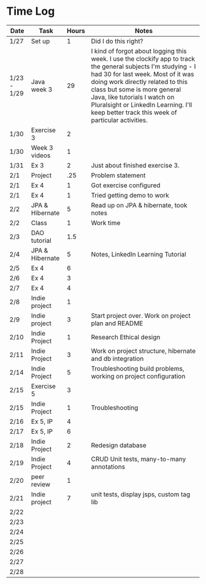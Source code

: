 # Time Log

| Date | Task | Hours | Notes|
|------|------|-------|------|
| 1/27| Set up | 1 | Did I do this right? |
| 1/23 - 1/29 | Java week 3 | 29 | I kind of forgot about logging this week. I use the clockify app to track the general subjects I'm studying - I had 30 for last week. Most of it was doing work directly related to this class but some is more general Java, like tutorials I watch on Pluralsight or LinkedIn Learning. I'll keep better track this week of particular activities. |
| 1/30 | Exercise 3 | 2 | |
| 1/30 | Week 3 videos | 1 | |
| 1/31 | Ex 3 | 2 | Just about finished exercise 3. |
| 2/1  | Project | .25 | Problem statement |
| 2/1  | Ex 4 | 1 | Got exercise configured |
| 2/1  | Ex 4 | 1 | Tried getting demo to work |
| 2/2  | JPA & Hibernate | 5 | Read up on JPA & hibernate, took notes |
| 2/2  | Class | 1 | Work time |
| 2/3  | DAO tutorial | 1.5 |  |
| 2/4  | JPA & Hibernate | 5 | Notes, LinkedIn Learning Tutorial |
| 2/5  | Ex 4          | 6 |  |
| 2/6  | Ex 4          | 3 |  |
| 2/7  | Ex 4          | 4 |  |
| 2/8  | Indie project | 1 |  |
| 2/9  | Indie project | 3 | Start project over. Work on project plan and README |
| 2/10 | Indie Project | 1 | Research Ethical design |
| 2/11 | Indie Project | 3 | Work on project structure, hibernate and db integration |
| 2/14 | Indie Project | 5 | Troubleshooting build problems, working on project configuration|
| 2/15 | Exercise 5    | 3 |                |
| 2/15 | Indie Project | 1 | Troubleshooting|
| 2/16 | Ex 5, IP      | 4 |                |
| 2/17 | Ex 5, IP      | 6 |                |
| 2/18 | Indie Project | 2 | Redesign database |
| 2/19 | Indie Project | 4 | CRUD Unit tests, many-to-many annotations|
| 2/20 | peer review   | 1 |                 |
| 2/21 | Indie project | 7 | unit tests, display jsps, custom tag lib |
| 2/22 |               |   |                |
| 2/23 |               |   |                |
| 2/24 |               |   |                |
| 2/25 |               |   |                |
| 2/26 |               |   |                |
| 2/27 |               |   |                |
| 2/28 |               |   |                |

